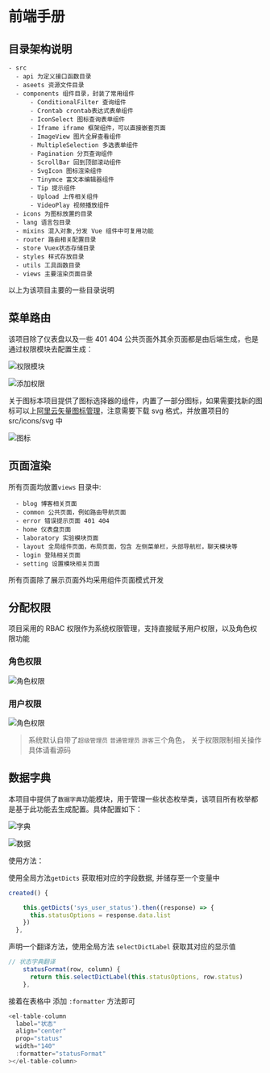 # 前端手册

## 目录架构说明

```
- src
  - api 为定义接口函数目录
  - aseets 资源文件目录
  - components 组件目录，封装了常用组件
      - ConditionalFilter 查询组件
      - Crontab crontab表达式表单组件
      - IconSelect 图标查询表单组件
      - Iframe iframe 框架组件，可以直接嵌套页面
      - ImageView 图片全屏查看组件
      - MultipleSelection 多选表单组件
      - Pagination 分页查询组件
      - ScrollBar 回到顶部滚动组件
      - SvgIcon 图标渲染组件
      - Tinymce 富文本编辑器组件
      - Tip 提示组件
      - Upload 上传相关组件
      - VideoPlay 视频播放组件
  - icons 为图标放置的目录
  - lang 语言包目录
  - mixins 混入对象,分发 Vue 组件中可复用功能
  - router 路由相关配置目录
  - store Vuex状态存储目录
  - styles 样式存放目录
  - utils 工具函数目录
  - views 主要渲染页面目录
```

以上为该项目主要的一些目录说明

## 菜单路由

该项目除了仪表盘以及一些 401 404 公共页面外其余页面都是由后端生成，也是通过权限模块去配置生成：

![权限模块](https://shmily-album.oss-cn-shenzhen.aliyuncs.com/photo_album_17/Snipaste_2021-05-26_15-41-13.png)

![添加权限](https://shmily-album.oss-cn-shenzhen.aliyuncs.com/photo_album_17/Snipaste_2021-05-26_15-41-32.png)

关于图标本项目提供了图标选择器的组件，内置了一部分图标，如果需要找新的图标可以上[阿里云矢量图标管理](https://www.iconfont.cn/)，注意需要下载 svg 格式，并放置项目的 src/icons/svg 中

![图标](https://shmily-album.oss-cn-shenzhen.aliyuncs.com/photo_album_17/Snipaste_2021-05-26_16-02-29.png)

## 页面渲染

所有页面均放置`views` 目录中:

```
  - blog 博客相关页面
  - common 公共页面，例如路由导航页面
  - error 错误提示页面 401 404
  - home 仪表盘页面
  - laboratory 实验模块页面
  - layout 全局组件页面，布局页面，包含 左侧菜单栏，头部导航栏，聊天模块等
  - login 登陆相关页面
  - setting 设置模块相关页面
```

所有页面除了展示页面外均采用组件页面模式开发

## 分配权限

项目采用的 RBAC 权限作为系统权限管理，支持直接赋予用户权限，以及角色权限功能

### 角色权限

![角色权限](https://shmily-album.oss-cn-shenzhen.aliyuncs.com/photo_album_17/Snipaste_2021-05-26_16-33-55.png)

### 用户权限

![角色权限](https://shmily-album.oss-cn-shenzhen.aliyuncs.com/photo_album_17/Snipaste_2021-05-26_16-34-07.png)

> 系统默认自带了`超级管理员` `普通管理员` `游客`三个角色， 关于权限限制相关操作具体请看源码

## 数据字典

本项目中提供了`数据字典`功能模块，用于管理一些状态枚举类，该项目所有枚举都是基于此功能去生成配置。具体配置如下：

![字典](https://shmily-album.oss-cn-shenzhen.aliyuncs.com/photo_album_17/Snipaste_2021-05-26_16-44-00.png)

![数据](https://shmily-album.oss-cn-shenzhen.aliyuncs.com/photo_album_17/Snipaste_2021-05-26_16-44-10.png)

使用方法：

使用全局方法`getDicts` 获取相对应的字段数据, 并储存至一个变量中

```js
created() {

    this.getDicts('sys_user_status').then((response) => {
      this.statusOptions = response.data.list
    })
  },
```

声明一个翻译方法，使用全局方法 `selectDictLabel` 获取其对应的显示值

```js
// 状态字典翻译
    statusFormat(row, column) {
      return this.selectDictLabel(this.statusOptions, row.status)
    },

```

接着在表格中 添加 `:formatter` 方法即可

```js
<el-table-column
  label="状态"
  align="center"
  prop="status"
  width="140"
  :formatter="statusFormat"
></el-table-column>
```
